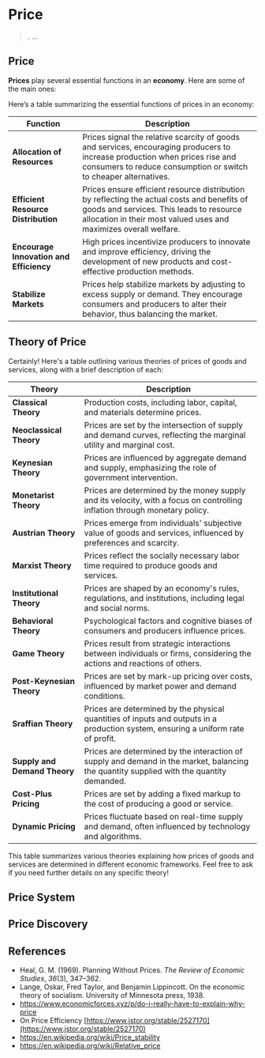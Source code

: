 # Price

> . ...

## Price

**Prices** play several essential functions in an **economy**. Here are some of the main ones:

Here’s a table summarizing the essential functions of prices in an economy:

| **Function** | **Description** |
| --- | --- |
| **Allocation of Resources** | Prices signal the relative scarcity of goods and services, encouraging producers to increase production when prices rise and consumers to reduce consumption or switch to cheaper alternatives. |
| **Efficient Resource Distribution** | Prices ensure efficient resource distribution by reflecting the actual costs and benefits of goods and services. This leads to resource allocation in their most valued uses and maximizes overall welfare. |
| **Encourage Innovation and Efficiency** | High prices incentivize producers to innovate and improve efficiency, driving the development of new products and cost-effective production methods. |
| **Stabilize Markets** | Prices help stabilize markets by adjusting to excess supply or demand. They encourage consumers and producers to alter their behavior, thus balancing the market. |

## Theory of Price

Certainly! Here's a table outlining various theories of prices of goods and services, along with a brief description of each:

| Theory | Description |
| --- | --- |
| **Classical Theory** | Production costs, including labor, capital, and materials determine prices. |
| **Neoclassical Theory** | Prices are set by the intersection of supply and demand curves, reflecting the marginal utility and marginal cost. |
| **Keynesian Theory** | Prices are influenced by aggregate demand and supply, emphasizing the role of government intervention. |
| **Monetarist Theory** | Prices are determined by the money supply and its velocity, with a focus on controlling inflation through monetary policy. |
| **Austrian Theory** | Prices emerge from individuals' subjective value of goods and services, influenced by preferences and scarcity. |
| **Marxist Theory** | Prices reflect the socially necessary labor time required to produce goods and services. |
| **Institutional Theory** | Prices are shaped by an economy's rules, regulations, and institutions, including legal and social norms. |
| **Behavioral Theory** | Psychological factors and cognitive biases of consumers and producers influence prices. |
| **Game Theory** | Prices result from strategic interactions between individuals or firms, considering the actions and reactions of others. |
| **Post-Keynesian Theory** | Prices are set by mark-up pricing over costs, influenced by market power and demand conditions. |
| **Sraffian Theory** | Prices are determined by the physical quantities of inputs and outputs in a production system, ensuring a uniform rate of profit. |
| **Supply and Demand Theory** | Prices are determined by the interaction of supply and demand in the market, balancing the quantity supplied with the quantity demanded. |
| **Cost-Plus Pricing** | Prices are set by adding a fixed markup to the cost of producing a good or service. |
| **Dynamic Pricing** | Prices fluctuate based on real-time supply and demand, often influenced by technology and algorithms. |

This table summarizes various theories explaining how prices of goods and services are determined in different economic frameworks. Feel free to ask if you need further details on any specific theory!

## Price System

## Price Discovery

## References

- Heal, G. M. (1969). Planning Without Prices. *The Review of Economic Studies*, *36*(3), 347–362.
- Lange, Oskar, Fred Taylor, and Benjamin Lippincott. On the economic theory of socialism. University of Minnesota press, 1938.
- https://www.economicforces.xyz/p/do-i-really-have-to-explain-why-price
- On Price Efficiency
[https://www.jstor.org/stable/2527170](https://www.jstor.org/stable/2527170)
- https://en.wikipedia.org/wiki/Price_stability
- https://en.wikipedia.org/wiki/Relative_price